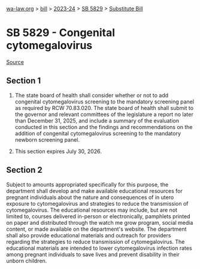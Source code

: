 [wa-law.org](/) > [bill](/bill/) > [2023-24](/bill/2023-24/) > [SB 5829](/bill/2023-24/sb/5829/) > [Substitute Bill](/bill/2023-24/sb/5829/S/)

# SB 5829 - Congenital cytomegalovirus

[Source](http://lawfilesext.leg.wa.gov/biennium/2023-24/Pdf/Bills/Senate%20Bills/5829-S.pdf)

## Section 1
1. The state board of health shall consider whether or not to add congenital cytomegalovirus screening to the mandatory screening panel as required by RCW 70.83.020. The state board of health shall submit to the governor and relevant committees of the legislature a report no later than December 31, 2025, and include a summary of the evaluation conducted in this section and the findings and recommendations on the addition of congenital cytomegalovirus screening to the mandatory newborn screening panel.

2. This section expires July 30, 2026.

## Section 2
Subject to amounts appropriated specifically for this purpose, the department shall develop and make available educational resources for pregnant individuals about the nature and consequences of in utero exposure to cytomegalovirus and strategies to reduce the transmission of cytomegalovirus. The educational resources may include, but are not limited to, courses delivered in-person or electronically, pamphlets printed on paper and distributed through the watch me grow program, social media content, or made available on the department's website. The department shall also provide educational materials and outreach for providers regarding the strategies to reduce transmission of cytomegalovirus. The educational materials are intended to lower cytomegalovirus infection rates among pregnant individuals to save lives and prevent disability in their unborn children.
